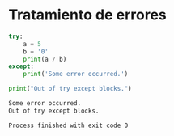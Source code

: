 # **Tratamiento de errores**

```py
try:
    a = 5
    b = '0'
    print(a / b)
except:
    print('Some error occurred.')

print("Out of try except blocks.")
```

```sh
Some error occurred.
Out of try except blocks.

Process finished with exit code 0
```
